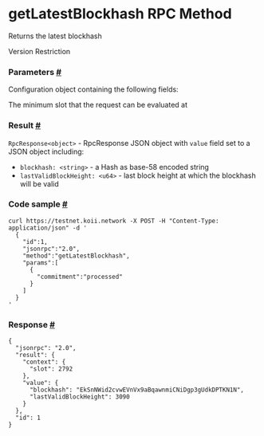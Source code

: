 # getLatestBlockhash RPC Method 
Returns the latest blockhash

Version Restriction


### Parameters [#](#parameters)

Configuration object containing the following fields:

The minimum slot that the request can be evaluated at

### Result [#](#result)

`RpcResponse<object>` - RpcResponse JSON object with `value` field set to a JSON object including:

*   `blockhash: <string>` - a Hash as base-58 encoded string
*   `lastValidBlockHeight: <u64>` - last block height at which the blockhash will be valid

### Code sample [#](#code-sample)

```
curl https://testnet.koii.network -X POST -H "Content-Type: application/json" -d '
  {
    "id":1,
    "jsonrpc":"2.0",
    "method":"getLatestBlockhash",
    "params":[
      {
        "commitment":"processed"
      }
    ]
  }
'
```


### Response [#](#response)

```
{
  "jsonrpc": "2.0",
  "result": {
    "context": {
      "slot": 2792
    },
    "value": {
      "blockhash": "EkSnNWid2cvwEVnVx9aBqawnmiCNiDgp3gUdkDPTKN1N",
      "lastValidBlockHeight": 3090
    }
  },
  "id": 1
}
```
